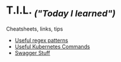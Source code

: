# T.I.L. <sub><em>("Today I learned")</em></sub>

Cheatsheets, links, tips

* [Useful regex patterns](regex.md)
* [Useful Kubernetes Commands](kubernetes/useful-commands.md)
* [Swagger Stuff](swagger/swagger.md)
